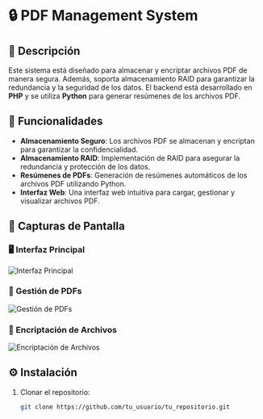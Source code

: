 # 🔒 **PDF Management System**

## 📜 **Descripción**

Este sistema está diseñado para almacenar y encriptar archivos PDF de manera segura. Además, soporta almacenamiento RAID para garantizar la redundancia y la seguridad de los datos. El backend está desarrollado en **PHP** y se utiliza **Python** para generar resúmenes de los archivos PDF.

## 🚀 **Funcionalidades**

- **Almacenamiento Seguro**: Los archivos PDF se almacenan y encriptan para garantizar la confidencialidad.
- **Almacenamiento RAID**: Implementación de RAID para asegurar la redundancia y protección de los datos.
- **Resúmenes de PDFs**: Generación de resúmenes automáticos de los archivos PDF utilizando Python.
- **Interfaz Web**: Una interfaz web intuitiva para cargar, gestionar y visualizar archivos PDF.

## 📸 **Capturas de Pantalla**

### 🖥️ Interfaz Principal
![Interfaz Principal](src/images/login_screen.png)

### 📂 Gestión de PDFs
![Gestión de PDFs](src/images/menu1_screen.png)

### 🔑 Encriptación de Archivos
![Encriptación de Archivos](src/images/menu2_screen.png)

## ⚙️ **Instalación**

1. Clonar el repositorio:

   ```bash
   git clone https://github.com/tu_usuario/tu_repositorio.git
